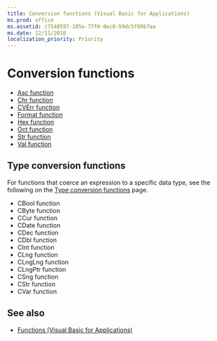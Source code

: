 ```yaml
---
title: Conversion functions (Visual Basic for Applications)
ms.prod: office
ms.assetid: c7548597-105e-77f0-0ec0-59dc5f89b7aa
ms.date: 12/11/2018
localization_priority: Priority
---
```



# Conversion functions

- [Asc function](asc-function.md)
- [Chr function](chr-function.md)
- [CVErr function](cverr-function.md)
- [Format function](format-function-visual-basic-for-applications.md)
- [Hex function](hex-function.md)
- [Oct function](oct-function.md)
- [Str function](str-function.md)
- [Val function](val-function.md)

## Type conversion functions

For functions that coerce an expression to a specific data type, see the following on the [Type conversion functions](../../Concepts/Getting-Started/type-conversion-functions.md) page.

- CBool function
- CByte function
- CCur function
- CDate function
- CDec function
- CDbl function
- CInt function
- CLng function
- CLngLng function
- CLngPtr function
- CSng function
- CStr function
- CVar function

## See also

- [Functions (Visual Basic for Applications)](../functions-visual-basic-for-applications.md)
